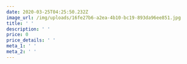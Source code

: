 ```yaml
---
date: 2020-03-25T04:25:50.232Z
image_url: /img/uploads/16fe27b6-a2ea-4b10-bc19-893da96ee851.jpg
title: ' '
description: ' '
price: 0
price_details: ' '
meta_1: ' '
meta_2: ' '
---
```


